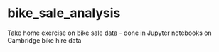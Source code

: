 # bike_sale_analysis
Take home exercise on bike sale data - done in Jupyter notebooks on Cambridge bike hire data
